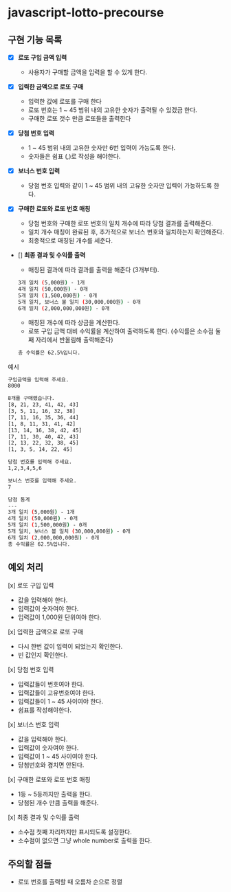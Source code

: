 # javascript-lotto-precourse

## 구현 기능 목록

- [x] **로또 구입 금액 입력**
  - 사용자가 구매할 금액을 입력을 할 수 있게 한다.

- [x] **입력한 금액으로 로또 구매**
  - 입력한 값에 로또를 구매 한다
  - 로또 번호는 1 ~ 45 범위 내의 고유한 숫자가 출력될 수 있겠금 한다.
  - 구매한 로또 갯수 만큼 로또들을 출력한다

- [x] **당첨 번호 입력**
  - 1 ~ 45 범위 내의 고유한 숫자만 6번 입력이 가능도록 한다.
  - 숫자들은 쉼표 (,)로 작성을 해야한다.

- [x] **보너스 번호 입력**
  - 당첨 번호 입력와 같이 1 ~ 45 범위 내의 고유한 숫자만 입력이 가능하도록 한다.

- [x] **구매한 로또와 로또 번호 매칭**
  - 당첨 번호와 구매한 로또 번호의 일치 개수에 따라 당첨 결과를 출력해준다.
  - 일치 개수 매칭이 완료된 후, 추가적으로 보너스 번호와 일치하는지 확인해준다.
  - 최종적으로 매칭된 개수를 세준다.

- [] **최종 결과 및 수익률 출력**
  - 매칭된 결과에 따라 결과를 출력을 해준다 (3개부터).

  ```bash
  3개 일치 (5,000원) - 1개
  4개 일치 (50,000원) - 0개
  5개 일치 (1,500,000원) - 0개
  5개 일치, 보너스 볼 일치 (30,000,000원) - 0개
  6개 일치 (2,000,000,000원) - 0개
  ```
  - 매칭된 개수에 따라 상금을 계산한다.
  - 로또 구입 금액 대비 수익률을 계산하여 출력하도록 한다. (수익률은 소수점 둘째 자리에서 반올림해 출력해준다)
  ```bash
  총 수익률은 62.5%입니다.
  ```

예시
```bash
구입금액을 입력해 주세요.
8000

8개를 구매했습니다.
[8, 21, 23, 41, 42, 43] 
[3, 5, 11, 16, 32, 38] 
[7, 11, 16, 35, 36, 44] 
[1, 8, 11, 31, 41, 42] 
[13, 14, 16, 38, 42, 45] 
[7, 11, 30, 40, 42, 43] 
[2, 13, 22, 32, 38, 45] 
[1, 3, 5, 14, 22, 45]

당첨 번호를 입력해 주세요.
1,2,3,4,5,6

보너스 번호를 입력해 주세요.
7

당첨 통계
---
3개 일치 (5,000원) - 1개
4개 일치 (50,000원) - 0개
5개 일치 (1,500,000원) - 0개
5개 일치, 보너스 볼 일치 (30,000,000원) - 0개
6개 일치 (2,000,000,000원) - 0개
총 수익률은 62.5%입니다.
```

## 예외 처리
[x] 로또 구입 입력
- 값을 입력해야 한다.
- 입력값이 숫자여야 한다.
- 입력값이 1,000원 단위여야 한다.

[x] 입력한 금액으로 로또 구매
- 다시 한번 값이 입력이 되었는지 확인한다.
- 빈 값인지 확인한다.

[x] 당첨 번호 입력
- 입력값들이 번호여야 한다.
- 입력값들이 고유번호여야 한다.
- 입력값들이 1 ~ 45 사이여야 한다.
- 쉼표를 작성해야한다.

[x] 보너스 번호 입력
- 값을 입력해야 한다.
- 입력값이 숫자여야 한다.
- 입력값이 1 ~ 45 사이여야 한다.
- 당첨번호와 곂치면 안된다.

[x] 구매한 로또와 로또 번호 매칭
- 1등 ~ 5등까지만 출력을 한다.
- 당첨된 개수 만큼 출력을 해준다.

[x] 최종 결과 및 수익률 출력
- 소수점 첫째 자리까지만 표시되도록 설정한다.
- 소수점이 없으면 그냥 whole number로 출력을 한다.

## 주의할 점들
- 로또 번호를 출력할 때 오름차 순으로 정렬
